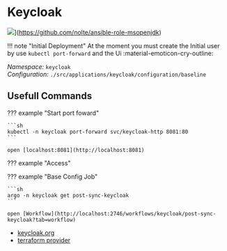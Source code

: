 # Keycloak


![](https://img.shields.io/github/release/nolte/ansible-role-msopenjdk.svg)](https://github.com/nolte/ansible-role-msopenjdk)

!!! note "Initial Deployment"
    At the moment you must create the Initial user by use `kubectl port-forward` and the Ui :material-emoticon-cry-outline:



*Namespace:* `keycloak`  
*Configuration:* `./src/applications/keycloak/configuration/baseline`  



## Usefull Commands

??? example "Start port foward"
    
    ```sh
    kubectl -n keycloak port-forward svc/keycloak-http 8081:80
    ```
    
    open [localhost:8081](http://localhost:8081)

??? example "Access"


??? example "Base Config Job"
    
    ```sh
    argo -n keycloak get post-sync-keycloak 
    ```

    open [Workflow](http://localhost:2746/workflows/keycloak/post-sync-keycloak?tab=workflow)


<!--keycloak-links-start-->
* [keycloak.org](https://www.keycloak.org/)
* [terraform provider](https://registry.terraform.io/providers/mrparkers/keycloak/latest/docs/resources/openid_client)


<!--keycloak-links-end-->


